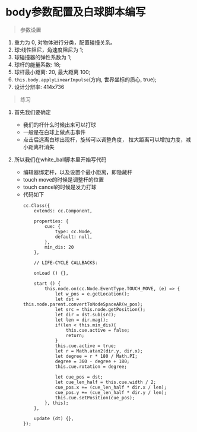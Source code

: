 # body参数配置及白球脚本编写

> 参数设置
1. 重力为 0, 对物体进行分类，配置碰撞关系。
2. 球:线性阻尼，角速度阻尼为 1;
3. 球碰撞器的弹性系数为 1;
4. 球杆的能量系数: 18;
5. 球杆最小距离: 20, 最大距离 100;
6. `this.body.applyLinearImpulse`(方向, 世界坐标的质心, true);
7. 设计分辨率: 414x736

> 练习
1. 首先我们要确定
    * 我们的杆什么时候出来可以打球
    * 一般是在白球上做点击事件
    * 点击后远离白球出现杆，旋转可以调整角度，
        拉大距离可以增加力度，减小距离杆消失

2. 所以我们在white_ball脚本里开始写代码 
    * 编辑器绑定杆，以及设置个最小距离，即隐藏杆
    * touch move的时候是调整杆的位置
    * touch cancel的时候是发力打球
    * 代码如下
        ```
        cc.Class({
            extends: cc.Component,
        
            properties: {
                cue: {
                    type: cc.Node,
                    default: null,
                },
                min_dis: 20
            },
        
            // LIFE-CYCLE CALLBACKS:
        
            onLoad () {},
        
            start () {
                this.node.on(cc.Node.EventType.TOUCH_MOVE, (e) => {
                    let w_pos = e.getLocation();
                    let dst = this.node.parent.convertToNodeSpaceAR(w_pos);
                    let src = this.node.getPosition();
                    let dir = dst.sub(src);
                    let len = dir.mag();
                    if(len < this.min_dis){
                        this.cue.active = false;
                        return;
                    }
                    this.cue.active = true;
                    let r = Math.atan2(dir.y, dir.x);
                    let degree = r * 180 / Math.PI;
                    degree = 360 - degree + 180;
                    this.cue.rotation = degree;
        
                    let cue_pos = dst;
                    let cue_len_half = this.cue.width / 2;
                    cue_pos.x += (cue_len_half * dir.x / len);
                    cue_pos.y += (cue_len_half * dir.y / len);
                    this.cue.setPosition(cue_pos);
                }, this); 
            },
        
            update (dt) {},
        });

        ```
        
        